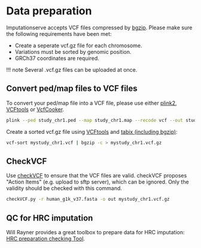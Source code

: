 # Data preparation

Imputationserve accepts VCF files compressed by [bgzip](http://samtools.sourceforge.net/tabix.shtml). Please make sure the following requirements have been met:

- Create a seperate vcf.gz file for each chromosome.
- Variations must be sorted by genomic position.
- GRCh37 coordinates are required.

!!! note
    Several .vcf.gz files can be uploaded at once.

## Convert ped/map files to VCF files

To convert your ped/map file into a VCF file, please use either [plink2](https://www.cog-genomics.org/plink2/), [VCFtools](http://vcftools.sourceforge.net/man_latest.html) or [VcfCooker](http://genome.sph.umich.edu/wiki/VcfCooker).  

````sh
plink --ped study_chr1.ped --map study_chr1.map --recode vcf --out study_chr1
````

Create a sorted vcf.gz file using [VCFtools](http://vcftools.sourceforge.net) and [](http://sourceforge.net/projects/samtools/files/tabix/)[tabix (including bgzip)](http://sourceforge.net/projects/samtools/files/tabix/):

````sh
vcf-sort mystudy_chr1.vcf | bgzip -c > mystudy_chr1.vcf.gz
````

## CheckVCF

Use [checkVCF](https://github.com/zhanxw/checkVCF) to ensure that the VCF files are valid. checkVCF proposes "Action Items" (e.g. upload to sftp server), which can be ignored. Only the validity should be checked with this command.

````sh
checkVCF.py -r human_g1k_v37.fasta -o out mystudy_chr1.vcf.gz
````

## QC for HRC imputation

Will Rayner provides a great toolbox to prepare data for HRC imputation: [HRC preparation checking Tool](http://www.well.ox.ac.uk/~wrayner/tools/).
